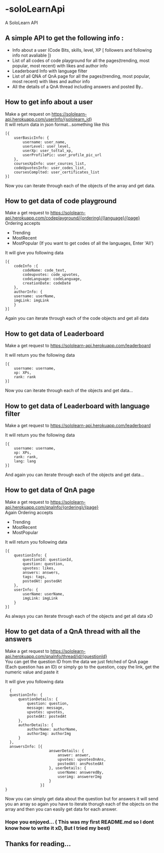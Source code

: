 # -soloLearnApi
A SoloLearn API

## A simple API to get the following info : 

* Info about a user (Code Bits, skills, level, XP [ followers and following info not avaliable ])
* List of all codes of code playground for all the pages(trending, most popular, most recent) with likes and author info
* Leaderboard Info with language filter
* List of all QNA of QnA page for all the pages(trending, most popular, most recent) with likes and author info
* All the details of a QnA thread including answers and posted By..


## How to get info about a user

Make a get request on https://sololearn-api.herokuapp.com/userInfo/{sololearn_id} \
It will return data in json format...something like this

```
[{
    userBasicInfo: {
        username: user_name,
        userLevel: user_level,
        userXp: user_tottal_xp,
        userProfilePic: user_profile_pic_url
    },
    coursesXpInfo: user_cources_list,
    codeUpvotesInfo: user_codes_list,
    coursesComplted: user_certificates_list 
}]
```

Now you can iterate through each of the objects of the array and get data.

## How to get data of code playground 

Make a get request to https://sololearn-api.herokuapp.com/codeplayground/{ordering}/{language}/{page} \
Ordering accepts 
* Trending 
* MostRecent
* MostPopular 
(If you want to get codes of all the languages, Enter 'All')

It will give you following data

```
[{
    codeInfo :{ 
        codeName: code_text,
        codeupvotes: code_upvotes,
        codeLanguage: codeLanguage,
        creationDate: codeDate
    },
    authorInfo: {
    username: userName,
    imgLink: imgLink
    }
}]
```

Again you can iterate through each of the code objects and get all data

## How to get data of Leaderboard

Make a get request to https://sololearn-api.herokuapp.com/leaderboard <br>

It will return you the following data

```
[{
    username: username,
    xp: XPs,
    rank: rank
}]
```
Now you can iterate through each of the objects and get data...

## How to get data of Leaderboard with language filter

Make a get request to https://sololearn-api.herokuapp.com/leaderboard <br>

It will return you the following data

```
[{
    username: username,
    xp: XPs,
    rank: rank,
    lang: lang
}]
```
And again you can iterate through each of the objects and get data...

## How to get data of QnA page

Make a get request to https://sololearn-api.herokuapp.com/qnaInfo/{ordering}/{page} \
Again Ordering accepts 
* Trending 
* MostRecent
* MostPopular

It will return you following data

```
[{
    questionInfo: {
        questionId: questionId,
        question: question,
        upvotes: likes,
        answers: answers,
        tags: tags,
        postedAt: postedAt
    },
    userInfo: {
        userName: userName,
        imgLink: imgLink
    }
}]
```

As always you can iterate through each of the objects and get all data xD

## How to get data of a QnA thread with all the answers

Make a get request to https://sololearn-api.herokuapp.com/qnaInfo/thread/id/{questionId} \
You can get the question ID from the data we just fetched of QnA page (Each question has an ID) or simply go to the question, copy the link, get the numeric value and paste it

It will give you following data

```
  {
  questionInfo: {
      questionDetails: {
          question: question,
          message: message,
          upvotes: upvotes,
          postedAt: postedAt
      }, 
      authorDetails: {
          authorName: authorName,
          authorImg: authorImg
      }
  },
  answersInfo: [{
                    answerDetails: {
                        answer: answer,
                        upvotes: upvotesOnAns,
                        postedAt: ansPostedAt
                    }, userDetails: {
                        userName: answeredBy,
                        userimg: answererImg
                    }
                }]
}
```

Now you can simply get data about the question but for answers it will send you an array so again you have to iterate thorugh each of the objects on the array and then you can easily get data for each answer.

### Hope you enjoyed... ( This was my first README.md so I dont know how to write it xD, But I tried my best)

## Thanks for reading...
